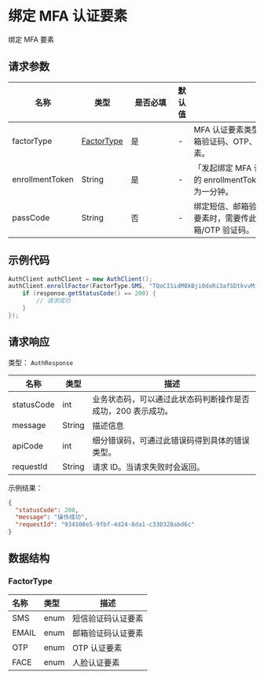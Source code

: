 # 绑定 MFA 认证要素

<LastUpdated />

绑定 MFA 要素

## 请求参数

| 名称 | 类型 | <div style="width:80px">是否必填</div> | 默认值 | <div style="width:300px">描述</div> | <div style="width:200px"></div>示例值</div> |
| ---- | ---- | ---- | ---- | ---- | ---- |
| factorType      | <a href="#FactorType">FactorType</a> | 是                                     | -      | MFA 认证要素类型，目前共支持短信、邮箱验证码、OTP、人脸四种类型的认证要素。 | `SMS` |
| enrollmentToken | String | 是                                     | -      | 「发起绑定 MFA 认证要素请求」接口返回的 enrollmentToken，此 token 有效时间为一分钟。 | `TQoCISidM0kBji0dxRi3afSDtkvvMiUphenIgLF87y+JOw4T8fDWOsHHXIcvZ2EVESXhTrfGyh1iGf52Cg9e9byeFQvm1VZ0QWrwmzwpntFAVtf1IP9LqVhmzXhBMFvLOcU/z1Eh/n0CrwX0uHNpJoMW9lp9AqHd9HvauaGKX+Y=` |
| passCode        | String | 否                                     | -      | 绑定短信、邮箱验证码、OTP 类型的认证要素时，需要传此参数。值为短信/邮箱/OTP 验证码。 | `1234`                                                       |


## 示例代码
```java
AuthClient authClient = new AuthClient();
authClient.enrollFactor(FactorType.SMS, "TQoCISidM0kBji0dxRi3afSDtkvvMiUphenIgLF87y+JOw4T8fDWOsHHXIcvZ2EVESXhTrfGyh1iGf52Cg9e9byeFQvm1VZ0QWrwmzwpntFAVtf1IP9LqVhmzXhBMFvLOcU/z1Eh/n0CrwX0uHNpJoMW9lp9AqHd9HvauaGKX+Y=", "1234", (AuthCallback) response -> {
    if (response.getStatusCode() == 200) {
        // 请求成功
    }
});
```


## 请求响应

类型： `AuthResponse`

| 名称       | 类型   | 描述                                                         |
| ---------- | ------ | ------------------------------------------------------------ |
| statusCode | int    | 业务状态码，可以通过此状态码判断操作是否成功，200 表示成功。 |
| message    | String | 描述信息                                                     |
| apiCode    | int    | 细分错误码，可通过此错误码得到具体的错误类型。               |
| requestId  | String | 请求 ID。当请求失败时会返回。                                |



示例结果：

```json
{
  "statusCode": 200,
  "message": "操作成功",
  "requestId": "934108e5-9fbf-4d24-8da1-c330328abd6c"
}
```

## 数据结构

### <a id="FactorType"></a> FactorType

| 名称  | 类型 | 描述               |
| :---- | :--- | ------------------ |
| SMS   | enum | 短信验证码认证要素 |
| EMAIL | enum | 邮箱验证码认证要素 |
| OTP   | enum | OTP 认证要素       |
| FACE  | enum | 人脸认证要素       |
